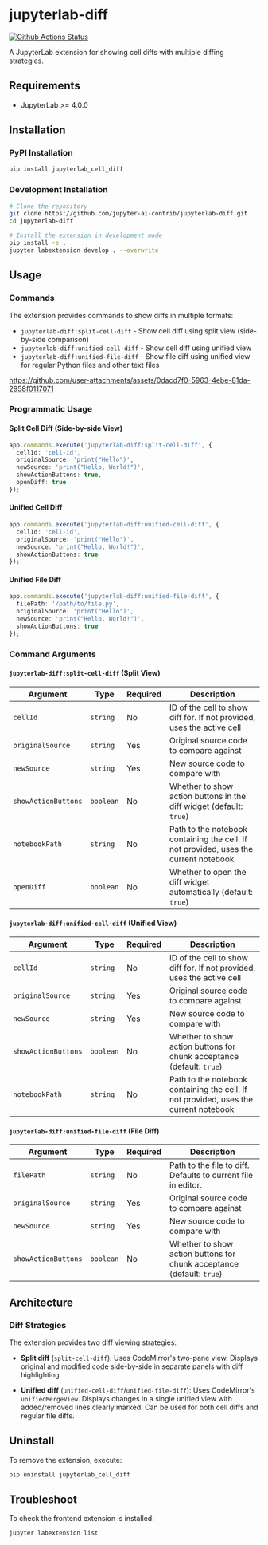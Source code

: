 # jupyterlab-diff

[![Github Actions Status](https://github.com/jupyter-ai-contrib/jupyterlab-diff/workflows/Build/badge.svg)](https://github.com/jupyter-ai-contrib/jupyterlab-diff/actions/workflows/build.yml)

A JupyterLab extension for showing cell diffs with multiple diffing strategies.

## Requirements

- JupyterLab >= 4.0.0

## Installation

### PyPI Installation

```bash
pip install jupyterlab_cell_diff
```

### Development Installation

```bash
# Clone the repository
git clone https://github.com/jupyter-ai-contrib/jupyterlab-diff.git
cd jupyterlab-diff

# Install the extension in development mode
pip install -e .
jupyter labextension develop . --overwrite
```

## Usage

### Commands

The extension provides commands to show diffs in multiple formats:

- `jupyterlab-diff:split-cell-diff` - Show cell diff using split view (side-by-side comparison)
- `jupyterlab-diff:unified-cell-diff` - Show cell diff using unified view
- `jupyterlab-diff:unified-file-diff` - Show file diff using unified view for regular Python files and other text files

https://github.com/user-attachments/assets/0dacd7f0-5963-4ebe-81da-2958f0117071

### Programmatic Usage

#### Split Cell Diff (Side-by-side View)

```typescript
app.commands.execute('jupyterlab-diff:split-cell-diff', {
  cellId: 'cell-id',
  originalSource: 'print("Hello")',
  newSource: 'print("Hello, World!")',
  showActionButtons: true,
  openDiff: true
});
```

#### Unified Cell Diff

```typescript
app.commands.execute('jupyterlab-diff:unified-cell-diff', {
  cellId: 'cell-id',
  originalSource: 'print("Hello")',
  newSource: 'print("Hello, World!")',
  showActionButtons: true
});
```

#### Unified File Diff

```typescript
app.commands.execute('jupyterlab-diff:unified-file-diff', {
  filePath: '/path/to/file.py',
  originalSource: 'print("Hello")',
  newSource: 'print("Hello, World!")',
  showActionButtons: true
});
```

### Command Arguments

#### `jupyterlab-diff:split-cell-diff` (Split View)

| Argument            | Type      | Required | Description                                                                          |
| ------------------- | --------- | -------- | ------------------------------------------------------------------------------------ |
| `cellId`            | `string`  | No       | ID of the cell to show diff for. If not provided, uses the active cell               |
| `originalSource`    | `string`  | Yes      | Original source code to compare against                                              |
| `newSource`         | `string`  | Yes      | New source code to compare with                                                      |
| `showActionButtons` | `boolean` | No       | Whether to show action buttons in the diff widget (default: `true`)                  |
| `notebookPath`      | `string`  | No       | Path to the notebook containing the cell. If not provided, uses the current notebook |
| `openDiff`          | `boolean` | No       | Whether to open the diff widget automatically (default: `true`)                      |

#### `jupyterlab-diff:unified-cell-diff` (Unified View)

| Argument            | Type      | Required | Description                                                                          |
| ------------------- | --------- | -------- | ------------------------------------------------------------------------------------ |
| `cellId`            | `string`  | No       | ID of the cell to show diff for. If not provided, uses the active cell               |
| `originalSource`    | `string`  | Yes      | Original source code to compare against                                              |
| `newSource`         | `string`  | Yes      | New source code to compare with                                                      |
| `showActionButtons` | `boolean` | No       | Whether to show action buttons for chunk acceptance (default: `true`)                |
| `notebookPath`      | `string`  | No       | Path to the notebook containing the cell. If not provided, uses the current notebook |

#### `jupyterlab-diff:unified-file-diff` (File Diff)

| Argument            | Type      | Required | Description                                                           |
| ------------------- | --------- | -------- | --------------------------------------------------------------------- |
| `filePath`          | `string`  | No       | Path to the file to diff. Defaults to current file in editor.         |
| `originalSource`    | `string`  | Yes      | Original source code to compare against                               |
| `newSource`         | `string`  | Yes      | New source code to compare with                                       |
| `showActionButtons` | `boolean` | No       | Whether to show action buttons for chunk acceptance (default: `true`) |

## Architecture

### Diff Strategies

The extension provides two diff viewing strategies:

- **Split diff** (`split-cell-diff`): Uses CodeMirror's two-pane view. Displays original and modified code side-by-side in separate panels with diff highlighting.

- **Unified diff** (`unified-cell-diff`/`unified-file-diff`): Uses CodeMirror's `unifiedMergeView`. Displays changes in a single unified view with added/removed lines clearly marked. Can be used for both cell diffs and regular file diffs.

## Uninstall

To remove the extension, execute:

```bash
pip uninstall jupyterlab_cell_diff
```

## Troubleshoot

To check the frontend extension is installed:

```bash
jupyter labextension list
```
